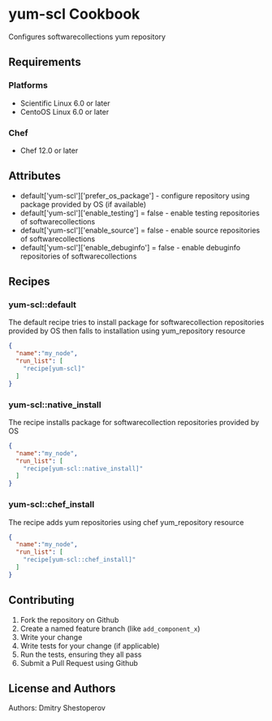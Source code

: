 # yum-scl Cookbook

Configures softwarecollections yum repository

## Requirements

### Platforms

- Scientific Linux 6.0 or later
- CentoOS Linux 6.0 or later

### Chef

- Chef 12.0 or later

## Attributes

- default['yum-scl']['prefer_os_package'] - configure repository using package provided by OS (if available)
- default['yum-scl']['enable_testing'] = false - enable testing repositories of softwarecollections
- default['yum-scl']['enable_source'] = false - enable source repositories of softwarecollections
- default['yum-scl']['enable_debuginfo'] = false - enable debuginfo repositories of softwarecollections

## Recipes

### yum-scl::default

The default recipe tries to install package for softwarecollection repositories provided by OS then falls to 
installation using yum_repository resource

```json
{
  "name":"my_node",
  "run_list": [
    "recipe[yum-scl]"
  ]
}
```

### yum-scl::native_install

The recipe installs package for softwarecollection repositories provided by OS

```json
{
  "name":"my_node",
  "run_list": [
    "recipe[yum-scl::native_install]"
  ]
}
```

### yum-scl::chef_install

The recipe adds yum repositories using chef yum_repository resource

```json
{
  "name":"my_node",
  "run_list": [
    "recipe[yum-scl::chef_install]"
  ]
}
```

## Contributing

1. Fork the repository on Github
2. Create a named feature branch (like `add_component_x`)
3. Write your change
4. Write tests for your change (if applicable)
5. Run the tests, ensuring they all pass
6. Submit a Pull Request using Github

## License and Authors

Authors: Dmitry Shestoperov
